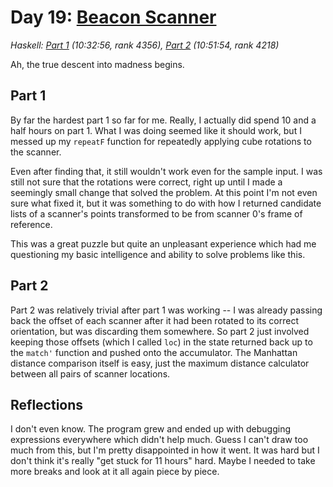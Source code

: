 # Day 19: [Beacon Scanner](https://adventofcode.com/2021/day/19)
*Haskell: [Part 1](https://github.com/DestyNova/advent_of_code_2021/blob/main/day19/Part1.hs) (10:32:56, rank 4356), [Part 2](https://github.com/DestyNova/advent_of_code_2021/blob/main/day19/Part2.hs) (10:51:54, rank 4218)*

Ah, the true descent into madness begins.

## Part 1

By far the hardest part 1 so far for me. Really, I actually did spend 10 and a half hours on part 1. What I was doing seemed like it should work, but I messed up my `repeatF` function for repeatedly applying cube rotations to the scanner.

Even after finding that, it still wouldn't work even for the sample input. I was still not sure that the rotations were correct, right up until I made a seemingly small change that solved the problem. At this point I'm not even sure what fixed it, but it was something to do with how I returned candidate lists of a scanner's points transformed to be from scanner 0's frame of reference.

This was a great puzzle but quite an unpleasant experience which had me questioning my basic intelligence and ability to solve problems like this.

## Part 2

Part 2 was relatively trivial after part 1 was working -- I was already passing back the offset of each scanner after it had been rotated to its correct orientation, but was discarding them somewhere. So part 2 just involved keeping those offsets (which I called `loc`) in the state returned back up to the `match'` function and pushed onto the accumulator. The Manhattan distance comparison itself is easy, just the maximum distance calculator between all pairs of scanner locations.

## Reflections

I don't even know. The program grew and ended up with debugging expressions everywhere which didn't help much. Guess I can't draw too much from this, but I'm pretty disappointed in how it went. It was hard but I don't think it's really "get stuck for 11 hours" hard. Maybe I needed to take more breaks and look at it all again piece by piece.
